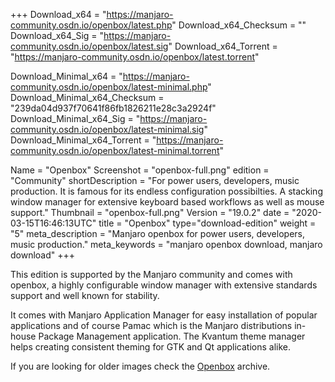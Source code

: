 +++
Download_x64 = "https://manjaro-community.osdn.io/openbox/latest.php"
Download_x64_Checksum = ""
Download_x64_Sig = "https://manjaro-community.osdn.io/openbox/latest.sig"
Download_x64_Torrent = "https://manjaro-community.osdn.io/openbox/latest.torrent"

Download_Minimal_x64 = "https://manjaro-community.osdn.io/openbox/latest-minimal.php"
Download_Minimal_x64_Checksum = "239da04d937f70641f86fb1826211e28c3a2924f"
Download_Minimal_x64_Sig = "https://manjaro-community.osdn.io/openbox/latest-minimal.sig"
Download_Minimal_x64_Torrent = "https://manjaro-community.osdn.io/openbox/latest-minimal.torrent"

Name = "Openbox"
Screenshot = "openbox-full.png"
edition = "Community"
shortDescription = "For power users, developers, music production. It is famous for its endless configuration possibilties. A stacking window manager for extensive keyboard based workflows as well as mouse support."
Thumbnail = "openbox-full.png"
Version = "19.0.2"
date = "2020-03-15T16:46:13UTC"
title = "Openbox"
type="download-edition"
weight = "5"
meta_description = "Manjaro openbox for power users, developers, music production."
meta_keywords = "manjaro openbox download, manjaro download"
+++

This edition is supported by the Manjaro community and comes with openbox, a highly configurable window manager with extensive standards support and well known for stability.

It comes with Manjaro Application Manager for easy installation of popular applications and of course Pamac which is the Manjaro distributions in-house Package Management application. The Kvantum theme manager helps creating consistent theming for GTK and Qt applications alike.

If you are looking for older images check the [Openbox](https://osdn.net/projects/manjaro-archive/storage/openbox/) archive.

